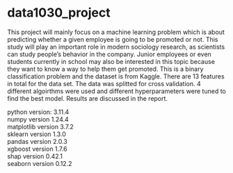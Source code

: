 # data1030_project
This project will mainly focus on a machine learning problem which is about predicting whether a given employee is going to be promoted or not. This study will play an important role in modern sociology research, as scientists can study people’s behavior in the company. Junior employees or even students currently in school may also be interested in this topic because they want to know a way to help them get promoted. This
is a binary classification problem and the dataset is from Kaggle. There are 13 features in total for the data set. The data was splitted for cross validation. 4 different algoirthms were used and different hyperparameters were tuned to find the best model. Results are discussed in the report.

python version: 3.11.4 <br>
numpy version 1.24.4 <br>
matplotlib version 3.7.2 <br>
sklearn version 1.3.0 <br>
pandas version 2.0.3 <br>
xgboost version 1.7.6 <br>
shap version 0.42.1 <br>
seaborn version 0.12.2 
